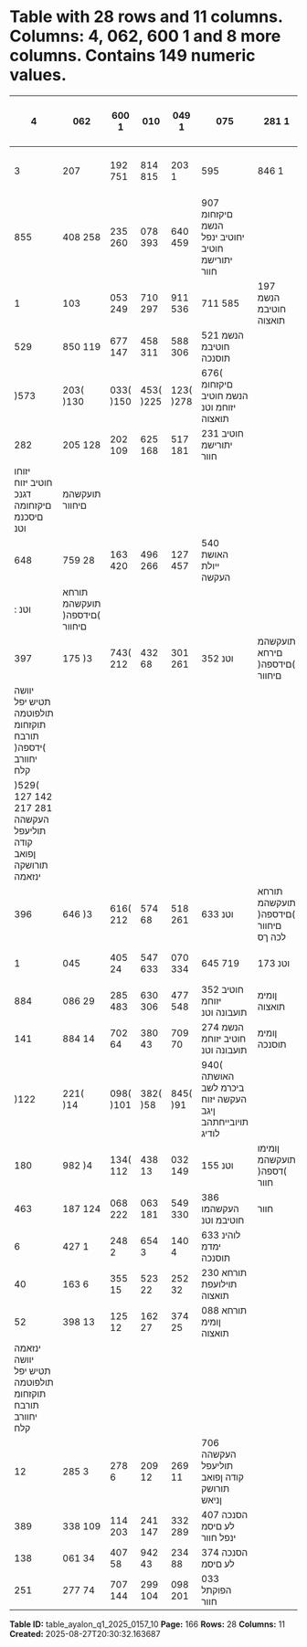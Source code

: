 # Table with 28 rows and 11 columns. Columns: 4, 062, 600 1 and 8 more columns. Contains 149 numeric values.

| 4 | 062 | 600 1 | 010 | 049 1 | 075 | 281 1 | 989 | 486 2 | 142 | 187 חוטיב יתורישמ תוסנכה |
|---|---|---|---|---|---|---|---|---|---|---|
| 3 | 207 | 192 751 | 814 815 | 203 1 | 595 | 846 1 | 682 | 280 חוטיב יתורישמ תואצוה |  |  |
| 855 | 408 258 | 235 260 | 078 393 | 640 459 | 907 םיקזחומ הנשמ יחוטיב ינפל חוטיב יתורישמ חוור |  |  |  |  |  |
| 1 | 103 | 053 249 | 710 297 | 911 536 | 711 585 | 197 הנשמ חוטיבמ תואצוה |  |  |  |  |
| 529 | 850 119 | 677 147 | 458 311 | 588 306 | 521 הנשמ חוטיבמ תוסנכה |  |  |  |  |  |
| )573 | 203( )130 | 033( )150 | 453( )225 | 123( )278 | 676( םיקזחומ הנשמ חוטיב יזוחמ וטנ תואצוה |  |  |  |  |  |
| 282 | 205 128 | 202 109 | 625 168 | 517 181 | 231 חוטיב יתורישמ חוור |  |  |  |  |  |
| יזוחו חוטיב יזוח דגנכ םיקזחומה םיסכנמ וטנ | תועקשהמ םיחוור |  |  |  |  |  |  |  |  |  |
| 648 | 759 28 | 163 420 | 496 266 | 127 457 | 540 האושת ייולת העקשה |  |  |  |  |  |
| : וטנ | תורחא תועקשהמ )םידספה( םיחוור |  |  |  |  |  |  |  |  |  |
| 397 | 175 )3 | 743( 212 | 432 68 | 301 261 | 352 וטנ | תועקשהמ םירחא )םידספה( םיחוור |  |  |  |  |
| יוושה תטיש יפל תולפוטמה תוקזחומ תורבח )ידספה( יחוורב קלח |  |  |  |  |  |  |  |  |  |  |
| )529( 127 142 217 281 העקשהה תוליעפל קודה ןפואב תורושקה ינזאמה |  |  |  |  |  |  |  |  |  |  |
| 396 | 646 )3 | 616( 212 | 574 68 | 518 261 | 633 וטנ | תורחא תועקשהמ )םידספה( םיחוור לכה ךס |  |  |  |  |
| 1 | 045 | 405 24 | 547 633 | 070 334 | 645 719 | 173 וטנ | תועקשהמ םיחוור לכה ךס |  |  |  |
| 884 | 086 29 | 285 483 | 630 306 | 477 548 | 352 חוטיב יזוחמ תועבונה וטנ | ןומימ תואצוה |  |  |  |  |
| 141 | 884 14 | 702 64 | 380 43 | 709 70 | 274 הנשמ חוטיב יזוחמ תועבונה וטנ | ןומימ תוסנכה |  |  |  |  |
| )122 | 221( )14 | 098( )101 | 382( )58 | 845( )91 | 940( האושתה ביכרמ לשב העקשה יזוח ןיגב תויובייחתהב לודיג |  |  |  |  |  |
| 180 | 982 )4 | 134( 112 | 438 13 | 032 149 | 155 וטנ | ןומימו תועקשהמ )דספה( חוור |  |  |  |  |
| 463 | 187 124 | 068 222 | 063 181 | 549 330 | 386 העקשהמו חוטיבמ וטנ | חוור |  |  |  |  |
| 6 | 427 1 | 248 2 | 654 3 | 140 4 | 633 לוהינ ימדמ תוסנכה |  |  |  |  |  |
| 40 | 163 6 | 355 15 | 523 22 | 252 32 | 230 תורחא תוילועפת תואצוה |  |  |  |  |  |
| 52 | 398 13 | 125 12 | 162 27 | 374 25 | 088 תורחא ןומימ תואצוה |  |  |  |  |  |
| ינזאמה יוושה תטיש יפל תולפוטמה תוקזחומ תורבח יחוורב קלח |  |  |  |  |  |  |  |  |  |  |
| 12 | 285 3 | 278 6 | 209 12 | 269 11 | 706 העקשהה תוליעפל קודה ןפואב תורושק ןניאש |  |  |  |  |  |
| 389 | 338 109 | 114 203 | 241 147 | 332 289 | 407 הסנכה לע םיסמ ינפל חוור |  |  |  |  |  |
| 138 | 061 34 | 407 58 | 942 43 | 234 88 | 374 הסנכה לע םיסמ |  |  |  |  |  |
| 251 | 277 74 | 707 144 | 299 104 | 098 201 | 033 הפוקתל חוור |  |  |  |  |  |

**Table ID:** table_ayalon_q1_2025_0157_10
**Page:** 166
**Rows:** 28
**Columns:** 11
**Created:** 2025-08-27T20:30:32.163687
